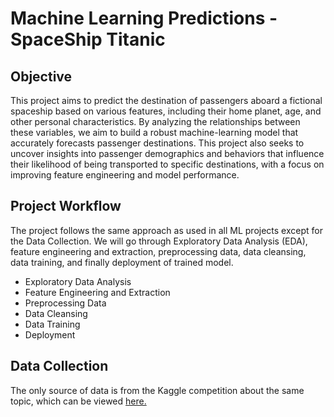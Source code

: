 # Machine Learning Predictions - SpaceShip Titanic
## Objective
This project aims to predict the destination of passengers aboard a fictional spaceship based on various features, including their home planet, age, and other personal characteristics. By analyzing the relationships between these variables, we aim to build a robust machine-learning model that accurately forecasts passenger destinations. This project also seeks to uncover insights into passenger demographics and behaviors that influence their likelihood of being transported to specific destinations, with a focus on improving feature engineering and model performance.

## Project Workflow
The project follows the same approach as used in all ML projects except for the Data Collection. We will go through Exploratory Data Analysis (EDA), feature engineering and extraction, preprocessing data, data cleansing, data training, and finally deployment of trained model.
* Exploratory Data Analysis
* Feature Engineering and Extraction
* Preprocessing Data
* Data Cleansing
* Data Training
* Deployment

## Data Collection
The only source of data is from the Kaggle competition about the same topic, which can be viewed [here.](https://www.kaggle.com/competitions/spaceship-titanic/discussion/309323)

